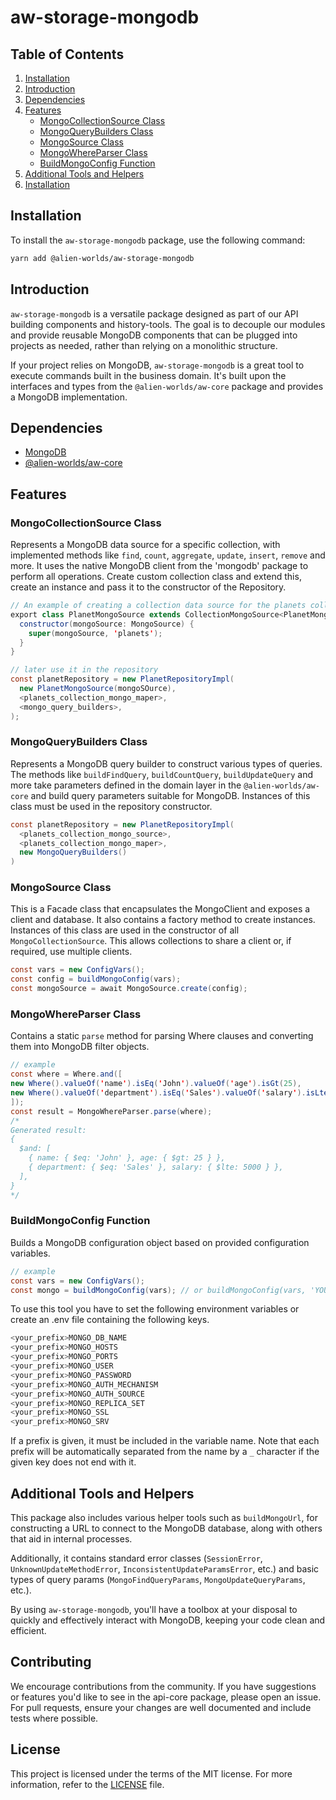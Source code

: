 # aw-storage-mongodb

## Table of Contents

1. [Installation](#installation)
2. [Introduction](#introduction)
3. [Dependencies](#dependencies)
4. [Features](#features)
   - [MongoCollectionSource Class](#mongocollectionsource-class)
   - [MongoQueryBuilders Class](#mongoquerybuilders-class)
   - [MongoSource Class](#mongosource-class)
   - [MongoWhereParser Class](#mongowhereparser-class)
   - [BuildMongoConfig Function](#buildmongoconfig-function)
5. [Additional Tools and Helpers](#additional-tools-and-helpers)
6. [Installation](#installation)

## Installation

To install the `aw-storage-mongodb` package, use the following command:

```bash
yarn add @alien-worlds/aw-storage-mongodb
```

## Introduction

`aw-storage-mongodb` is a versatile package designed as part of our API building components and history-tools. The goal is to decouple our modules and provide reusable MongoDB components that can be plugged into projects as needed, rather than relying on a monolithic structure.

If your project relies on MongoDB, `aw-storage-mongodb` is a great tool to execute commands built in the business domain. It's built upon the interfaces and types from the `@alien-worlds/aw-core` package and provides a MongoDB implementation.

## Dependencies

- [MongoDB](https://github.com/mongodb)
- [@alien-worlds/aw-core](https://github.com/Alien-Worlds/api-core)

## Features

### MongoCollectionSource Class

Represents a MongoDB data source for a specific collection, with implemented methods like `find`, `count`, `aggregate`, `update`, `insert`, `remove` and more. It uses the native MongoDB client from the 'mongodb' package to perform all operations. Create custom collection class and extend this, create an instance and pass it to the constructor of the Repository.

```java
// An example of creating a collection data source for the planets collection
export class PlanetMongoSource extends CollectionMongoSource<PlanetMongoModel> {
  constructor(mongoSource: MongoSource) {
    super(mongoSource, 'planets');
  }
}

// later use it in the repository
const planetRepository = new PlanetRepositoryImpl(
  new PlanetMongoSource(mongoSOurce),
  <planets_collection_mongo_maper>,
  <mongo_query_builders>,
);

```

### MongoQueryBuilders Class

Represents a MongoDB query builder to construct various types of queries. The methods like `buildFindQuery`, `buildCountQuery`, `buildUpdateQuery` and more take parameters defined in the domain layer in the `@alien-worlds/aw-core` and build query parameters suitable for MongoDB. Instances of this class must be used in the repository constructor.

```java
const planetRepository = new PlanetRepositoryImpl(
  <planets_collection_mongo_source>,
  <planets_collection_mongo_maper>,
  new MongoQueryBuilders()
)
```

### MongoSource Class

This is a Facade class that encapsulates the MongoClient and exposes a client and database. It also contains a factory method to create instances. Instances of this class are used in the constructor of all `MongoCollectionSource`. This allows collections to share a client or, if required, use multiple clients.

```java
const vars = new ConfigVars();
const config = buildMongoConfig(vars);
const mongoSource = await MongoSource.create(config);
```

### MongoWhereParser Class

Contains a static `parse` method for parsing Where clauses and converting them into MongoDB filter objects.

```java
// example
const where = Where.and([
new Where().valueOf('name').isEq('John').valueOf('age').isGt(25),
new Where().valueOf('department').isEq('Sales').valueOf('salary').isLte(5000),
]);
const result = MongoWhereParser.parse(where);
/*
Generated result:
{
  $and: [
    { name: { $eq: 'John' }, age: { $gt: 25 } },
    { department: { $eq: 'Sales' }, salary: { $lte: 5000 } },
  ],
}
*/
```

### BuildMongoConfig Function

Builds a MongoDB configuration object based on provided configuration variables.

```java
// example
const vars = new ConfigVars();
const mongo = buildMongoConfig(vars); // or buildMongoConfig(vars, 'YOUR_PREFIX');

```

To use this tool you have to set the following environment variables or create an .env file containing the following keys.

```bash
<your_prefix>MONGO_DB_NAME
<your_prefix>MONGO_HOSTS
<your_prefix>MONGO_PORTS
<your_prefix>MONGO_USER
<your_prefix>MONGO_PASSWORD
<your_prefix>MONGO_AUTH_MECHANISM
<your_prefix>MONGO_AUTH_SOURCE
<your_prefix>MONGO_REPLICA_SET
<your_prefix>MONGO_SSL
<your_prefix>MONGO_SRV
```

If a prefix is given, it must be included in the variable name. Note that each prefix will be automatically separated from the name by a `_` character if the given key does not end with it.

## Additional Tools and Helpers

This package also includes various helper tools such as `buildMongoUrl`, for constructing a URL to connect to the MongoDB database, along with others that aid in internal processes.

Additionally, it contains standard error classes (`SessionError`, `UnknownUpdateMethodError`, `InconsistentUpdateParamsError`, etc.) and basic types of query params (`MongoFindQueryParams`, `MongoUpdateQueryParams`, etc.).

By using `aw-storage-mongodb`, you'll have a toolbox at your disposal to quickly and effectively interact with MongoDB, keeping your code clean and efficient.

## Contributing

We encourage contributions from the community. If you have suggestions or features you'd like to see in the api-core package, please open an issue. For pull requests, ensure your changes are well documented and include tests where possible.

## License

This project is licensed under the terms of the MIT license. For more information, refer to the [LICENSE](./LICENSE) file.
